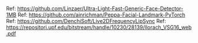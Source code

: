 Ref: https://github.com/Linzaer/Ultra-Light-Fast-Generic-Face-Detector-1MB
Ref: https://github.com/ainrichman/Peppa-Facial-Landmark-PyTorch
Ref: https://github.com/DenchiSoft/Live2DFrequencyLipSync
Ref: https://repositori.upf.edu/bitstream/handle/10230/28139/llorach_VSG16_web.pdf
